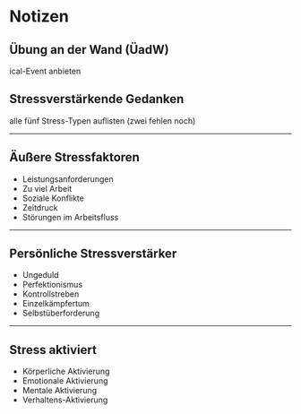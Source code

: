 # Notizen

## Übung an der Wand (ÜadW)

ical-Event anbieten

## Stressverstärkende Gedanken

alle fünf Stress-Typen auflisten (zwei fehlen noch)

----

## Äußere Stressfaktoren

* Leistungsanforderungen
* Zu viel Arbeit
* Soziale Konflikte
* Zeitdruck
* Störungen im Arbeitsfluss

----

## Persönliche Stressverstärker

* Ungeduld
* Perfektionismus
* Kontrollstreben
* Einzelkämpfertum
* Selbstüberforderung

----

## Stress aktiviert

* Körperliche Aktivierung
* Emotionale Aktivierung
* Mentale Aktivierung
* Verhaltens-Aktivierung
